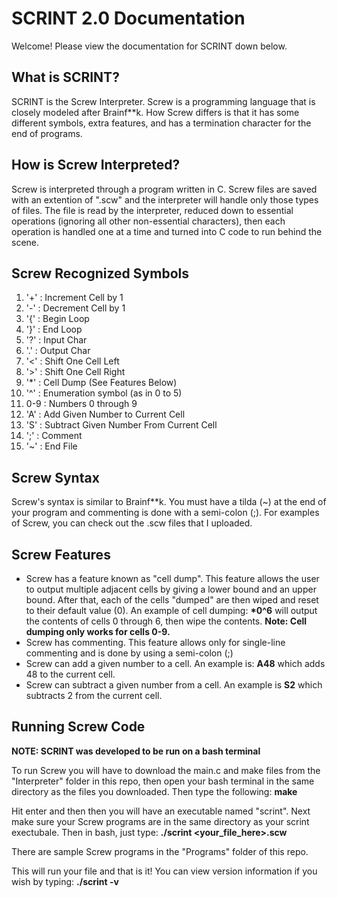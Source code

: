# SCRINT 2.0 Documentation
Welcome! Please view the documentation for SCRINT down below.

## What is SCRINT?
SCRINT is the Screw Interpreter. Screw is a programming language that is closely modeled after Brainf\*\*k. How Screw differs is that it has some different symbols, extra features, and has a termination character for the end of programs.

## How is Screw Interpreted?
Screw is interpreted through a program written in C. Screw files are saved with an extention of ".scw" and the interpreter will handle only those types of files. The file is read by the interpreter, reduced down to essential operations (ignoring all other non-essential characters), then each operation is handled one at a time and turned into C code to run behind the scene.

## Screw Recognized Symbols
1.  '+'  :  Increment Cell by 1
2.  '-'  :  Decrement Cell by 1
3.  '{'  :  Begin Loop
4.  '}'  :  End Loop
5.  '?'  :  Input Char
6.  '.'   :  Output Char
7.  '<'  :  Shift One Cell Left
8.  '>'  :  Shift One Cell Right
9.  '\*'  : Cell Dump (See Features Below)
10. '^'  : Enumeration symbol (as in 0 to 5)
11. 0-9  : Numbers 0 through 9
12. 'A'  : Add Given Number to Current Cell
13. 'S'  : Subtract Given Number From Current Cell
12. ';'  : Comment
13. '~'  :  End File

## Screw Syntax
Screw's syntax is similar to Brainf\*\*k. You must have a tilda (~) at the end of your program and commenting is done with a semi-colon (;). For examples of Screw, you can check out the .scw files that I uploaded.

## Screw Features
- Screw has a feature known as "cell dump". This feature allows the user to output multiple adjacent cells by giving a lower bound and an upper bound. After that, each of the cells "dumped" are then wiped and reset to their default value (0). An example of cell dumping: **\*0^6** will output the contents of cells 0 through 6, then wipe the contents. **Note: Cell dumping only works for cells 0-9.**
- Screw has commenting. This feature allows only for single-line commenting and is done by using a semi-colon (;)
- Screw can add a given number to a cell. An example is: **A48** which adds 48 to the current cell.
- Screw can subtract a given number from a cell. An example is **S2** which subtracts 2 from the current cell.

## Running Screw Code
**NOTE: SCRINT was developed to be run on a bash terminal**

To run Screw you will have to download the main.c and make files from the "Interpreter" folder in this repo, then open your bash terminal in the same directory as the files you downloaded. Then type the following: 
**make**

Hit enter and then then you will have an executable named "scrint". Next make sure your Screw programs are in the same directory as your scrint exectubale. Then in bash, just type:                                                                                                 **./scrint <your_file_here>.scw**

There are sample Screw programs in the "Programs" folder of this repo.

This will run your file and that is it! You can view version information if you wish by typing:                                         **./scrint -v**
